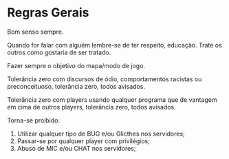 # Regras Gerais

Bom senso sempre.

Quando for falar com alguém lembre-se de ter respeito, educação. Trate os outros como gostaria de ser tratado.

Fazer sempre o objetivo do mapa/modo de jogo.

Tolerância zero com discursos de ódio, comportamentos racistas ou preconceituoso, tolerância zero, todos avisados.

Tolerância zero com players usando qualquer programa que de vantagem em cima de outros players, tolerância zero, todos avisados.

Torna-se proibido:

1. Utilizar qualquer tipo de BUG e/ou Glicthes nos servidores;
2. Passar-se por qualquer player com privilégios;
3. Abuso de MIC e/ou CHAT nos servidores;



